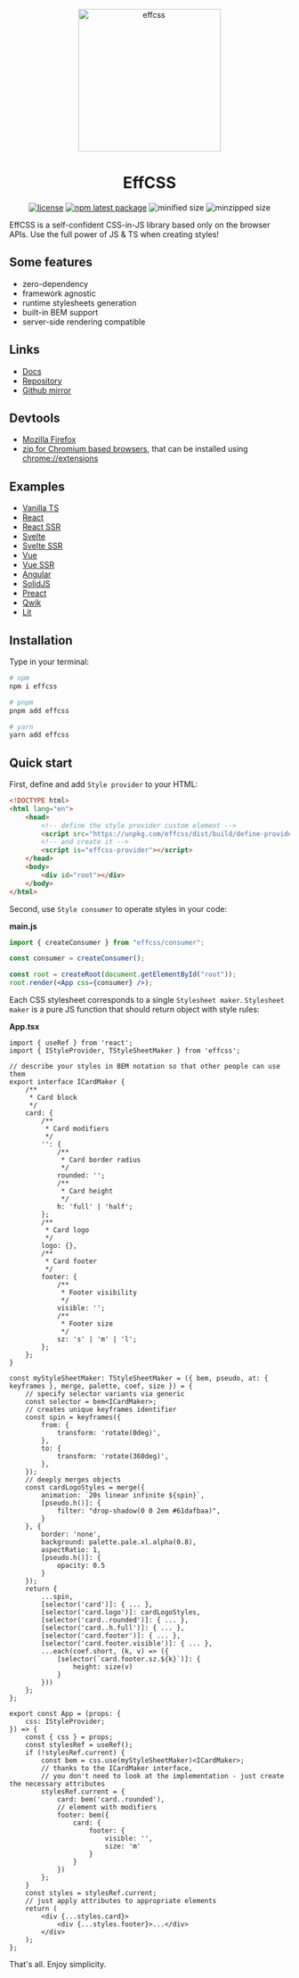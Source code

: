 <p align="center">
  <a href="https://effnd.tech/css/">
    <img alt="effcss" src="https://effnd.tech/css/logo.svg" height="256px" />
  </a>
</p>

<h1 align="center">EffCSS</h1>

<div align="center">

[![license](https://badgen.net/static/license/Apache%202.0/blue)](https://gitverse.ru/msabitov/effcss/content/master/LICENSE)
[![npm latest package](https://badgen.net/npm/v/effcss)](https://www.npmjs.com/package/effcss)
![minified size](https://flat-badgen.vercel.app/bundlephobia/min/effcss)
![minzipped size](https://flat-badgen.vercel.app/bundlephobia/minzip/effcss)

</div>

EffCSS is a self-confident CSS-in-JS library based only on the browser APIs. Use the full power of JS & TS when creating styles!

## Some features

-   zero-dependency
-   framework agnostic
-   runtime stylesheets generation
-   built-in BEM support
-   server-side rendering compatible

## Links

-   [Docs](https://effnd.tech/css/)
-   [Repository](https://gitverse.ru/msabitov/effcss)
-   [Github mirror](https://github.com/msabitov/effcss)

## Devtools

- [Mozilla Firefox](https://addons.mozilla.org/ru/firefox/addon/effcss-developer-tools/)
- [zip for Chromium based browsers](https://storage.yandexcloud.net/effcss-devtools/chromium-based.zip), that can be installed using [chrome://extensions](https://www.geeksforgeeks.org/installation-guide/how-to-add-extensions-in-google-chrome-browser/)

## Examples

-   [Vanilla TS](https://stackblitz.com/edit/effcss-3-ts-vitejs?file=index.html)
-   [React](https://stackblitz.com/edit/effcss-3-react-vitejs?file=index.html)
-   [React SSR](https://stackblitz.com/edit/effcss-3-react-ssr-vitejs?file=index.html)
-   [Svelte](https://stackblitz.com/edit/effcss-3-svelte-vitejs?file=index.html)
-   [Svelte SSR](https://stackblitz.com/edit/effcss-3-svelte-ssr-vitejs?file=index.html)
-   [Vue](https://stackblitz.com/edit/effcss-3-vue-vitejs?file=index.html)
-   [Vue SSR](https://stackblitz.com/edit/effcss-3-vue-ssr-vitejs?file=index.html)
-   [Angular](https://stackblitz.com/edit/effcss-3-angular-vitejs?file=src%2Findex.html)
-   [SolidJS](https://stackblitz.com/edit/effcss-3-solidjs-vitejs?file=index.html)
-   [Preact](https://stackblitz.com/edit/effcss-3-preact-vitejs?file=index.html)
-   [Qwik](https://stackblitz.com/edit/effcss-3-qwik-vitejs?file=index.html)
-   [Lit](https://stackblitz.com/edit/effcss-3-lit-vitejs?file=index.html)

## Installation

Type in your terminal:

```sh
# npm
npm i effcss

# pnpm
pnpm add effcss

# yarn
yarn add effcss
```

## Quick start

First, define and add `Style provider` to your HTML:

```html
<!DOCTYPE html>
<html lang="en">
    <head>
        <!-- define the style provider custom element -->
        <script src="https://unpkg.com/effcss/dist/build/define-provider.min.js" crossorigin="anonymous"></script>
        <!-- and create it -->
        <script is="effcss-provider"></script>
    </head>
    <body>
        <div id="root"></div>
    </body>
</html>
```

Second, use `Style consumer` to operate styles in your code:

**main.js**

```jsx
import { createConsumer } from "effcss/consumer";

const consumer = createConsumer();

const root = createRoot(document.getElementById("root"));
root.render(<App css={consumer} />);
```

Each CSS stylesheet corresponds to a single `Stylesheet maker`. `Stylesheet maker` is a pure JS function that should return object with style rules:

**App.tsx**

```tsx
import { useRef } from 'react';
import { IStyleProvider, TStyleSheetMaker } from 'effcss';

// describe your styles in BEM notation so that other people can use them
export interface ICardMaker {
    /**
     * Card block
     */
    card: {
        /**
         * Card modifiers
         */
        '': {
            /**
             * Card border radius
             */
            rounded: '';
            /**
             * Card height
             */
            h: 'full' | 'half';
        };
        /**
         * Card logo
         */
        logo: {},
        /**
         * Card footer
         */
        footer: {
            /**
             * Footer visibility
             */
            visible: '';
            /**
             * Footer size
             */
            sz: 's' | 'm' | 'l';
        };
    };
}

const myStyleSheetMaker: TStyleSheetMaker = ({ bem, pseudo, at: { keyframes }, merge, palette, coef, size }) = {
    // specify selector variants via generic
    const selector = bem<ICardMaker>;
    // creates unique keyframes identifier
    const spin = keyframes({
        from: {
            transform: 'rotate(0deg)',
        },
        to: {
            transform: 'rotate(360deg)',
        },
    });
    // deeply merges objects
    const cardLogoStyles = merge({
        animation: `20s linear infinite ${spin}`,
        [pseudo.h()]: {
            filter: "drop-shadow(0 0 2em #61dafbaa)",
        }
    }, {
        border: 'none',
        background: palette.pale.xl.alpha(0.8),
        aspectRatio: 1,
        [pseudo.h()]: {
            opacity: 0.5
        }
    });
    return {
        ...spin,
        [selector('card')]: { ... },
        [selector('card.logo')]: cardLogoStyles,
        [selector('card..rounded')]: { ... },
        [selector('card..h.full')]: { ... },
        [selector('card.footer')]: { ... },
        [selector('card.footer.visible')]: { ... },
        ...each(coef.short, (k, v) => ({
            [selector(`card.footer.sz.${k}`)]: {
                height: size(v)
            }
        }))
    };
};

export const App = (props: {
    css: IStyleProvider;
}) => {
    const { css } = props;
    const stylesRef = useRef();
    if (!stylesRef.current) {
        const bem = css.use(myStyleSheetMaker)<ICardMaker>;
        // thanks to the ICardMaker interface,
        // you don't need to look at the implementation - just create the necessary attributes
        stylesRef.current = {
            card: bem('card..rounded'),
            // element with modifiers
            footer: bem({
                card: {
                    footer: {
                        visible: '',
                        size: 'm'
                    }
                }
            })
        };
    }
    const styles = stylesRef.current;
    // just apply attributes to appropriate elements
    return (
        <div {...styles.card}>
            <div {...styles.footer}>...</div>
        </div>
    );
};
```

That's all. Enjoy simplicity.
